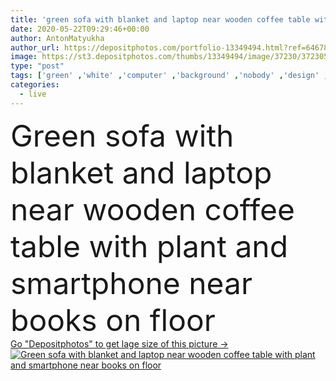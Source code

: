```yaml
---
title: 'green sofa with blanket and laptop near wooden coffee table with plant and smartphone near books on floor'
date: 2020-05-22T09:29:46+00:00
author: AntonMatyukha
author_url: https://depositphotos.com/portfolio-13349494.html?ref=64678756
image: https://st3.depositphotos.com/thumbs/13349494/image/37230/372305686/api_thumb_450.jpg?forcejpeg=true
type: "post"
tags: ['green' ,'white' ,'computer' ,'background' ,'nobody' ,'design' ,'decoration' ,'decorative' ,'decor' ,'comfortable' ,'plant' ,'flora' ,'flower' ,'wooden' ,'connection' ,'technology' ,'style' ,'blanket' ,'modern' ,'wall' ,'interior' ,'home' ,'communication' ,'wireless' ,'laptop' ,'furniture' ,'grey' ,'room' ,'wood' ,'education' ,'indoors' ,'floor' ,'vase' ,'apartment' ,'books' ,'sofa' ,'couch' ,'smartphone' ,'flowerpot' ,'houseplant' ,'gadgets' ,'copy space' ,'Living Room' ,'no people' ,'blank screen' ,'Coffee Table' ,'digital devices' ]
categories: 
  - live
---
```

<div aling="center">
            <font size="60"> Green sofa with blanket and laptop near wooden coffee table with plant and smartphone near books on floor</font>   
</div>
<div>
    <a href='https://st3.depositphotos.com/thumbs/13349494/image/37230/372305686/api_thumb_450.jpg?forcejpeg=true?ref=64678756' target=_blank > Go "Depositphotos" to get lage size of this picture ->
        <img href='https://st3.depositphotos.com/thumbs/13349494/image/37230/372305686/api_thumb_450.jpg?forcejpeg=true?ref=64678756' src='https://st3.depositphotos.com/13349494/37230/i/950/depositphotos_372305686-stock-photo-green-sofa-blanket-laptop-wooden.jpg?forcejpeg=true' alt='Green sofa with blanket and laptop near wooden coffee table with plant and smartphone near books on floor' >
    </a>
</div>
